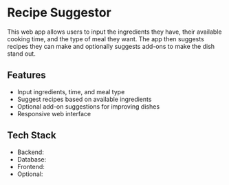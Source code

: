 # Recipe Suggestor
This web app allows users to input the ingredients they have, their available cooking time, and the type of meal they want. The app then suggests recipes they can make and optionally suggests add-ons to make the dish stand out.

## Features
- Input ingredients, time, and meal type
- Suggest recipes based on available ingredients
- Optional add-on suggestions for improving dishes
- Responsive web interface

## Tech Stack
- Backend: 
- Database: 
- Frontend: 
- Optional: 
